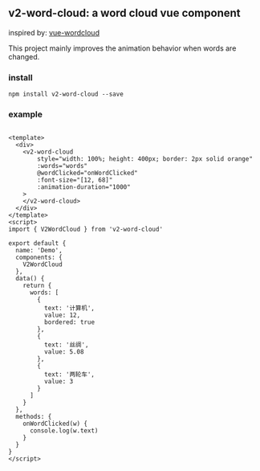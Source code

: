 ## v2-word-cloud: a word cloud vue component
inspired by: [vue-wordcloud](https://github.com/feifang/vue-wordcloud)

This project mainly improves the animation behavior when words are changed.

### install
```shell
npm install v2-word-cloud --save
```

### example

```vue

<template>
  <div>
    <v2-word-cloud
        style="width: 100%; height: 400px; border: 2px solid orange"
        :words="words"
        @wordClicked="onWordClicked"
        :font-size="[12, 68]"
        :animation-duration="1000"
    >
    </v2-word-cloud>
  </div>
</template>
<script>
import { V2WordCloud } from 'v2-word-cloud'

export default {
  name: 'Demo',
  components: {
    V2WordCloud
  },
  data() {
    return {
      words: [
        {
          text: '计算机',
          value: 12,
          bordered: true
        },
        {
          text: '丝绸',
          value: 5.08
        },
        {
          text: '两轮车',
          value: 3
        }
      ]
    }
  },
  methods: {
    onWordClicked(w) {
      console.log(w.text)
    }
  }
}
</script>
```
